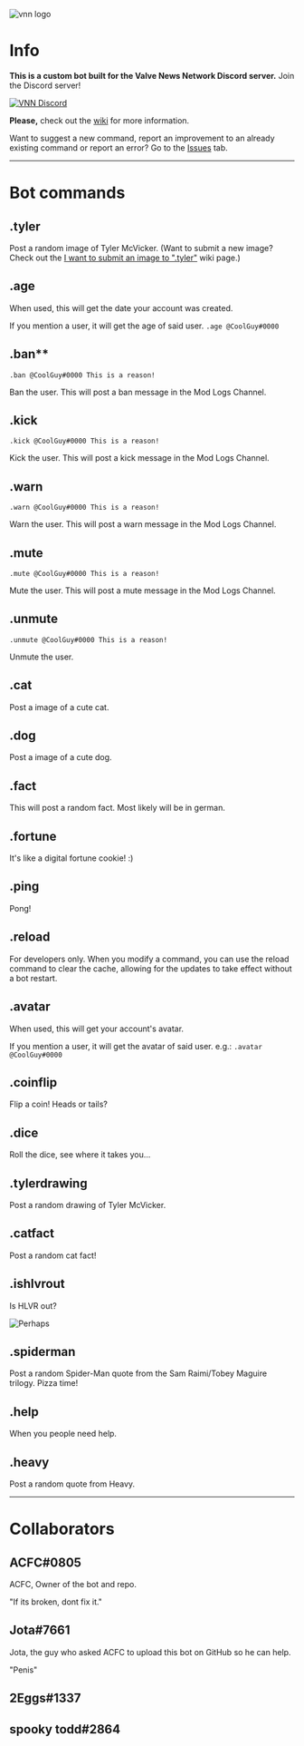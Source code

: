 ![vnn logo](https://i.imgur.com/nu8W9OV.png)

# **Info**

**This is a custom bot built for the Valve News Network Discord server.**
Join the Discord server!

[![VNN Discord](https://discordapp.com/api/guilds/258324481074921472/widget.png?style=banner4)](https://discord.gg/P6s3EEh)

**Please,** check out the [wiki](https://github.com/aidenjay345/VNN/wiki) for more information.

Want to suggest a new command, report an improvement to an already existing command or report an error? Go to the [Issues](https://github.com/aidenjay345/VNN/issues) tab.

<hr>

# **Bot commands**

## .tyler
Post a random image of Tyler McVicker. (Want to submit a new image? Check out the [I want to submit an image to ".tyler"](https://github.com/aidenjay345/VNN/wiki/I-want-to-submit-an-image-to-%22.tyler%22) wiki page.)

## .age
When used, this will get the date your account was created.

If you mention a user, it will get the age of said user. `.age @CoolGuy#0000` 

## .ban**
    .ban @CoolGuy#0000 This is a reason!

Ban the user. This will post a ban message in the Mod Logs Channel.

## .kick
    .kick @CoolGuy#0000 This is a reason!

Kick the user. This will post a kick message in the Mod Logs Channel.

## .warn
    .warn @CoolGuy#0000 This is a reason!

Warn the user. This will post a warn message in the Mod Logs Channel.

## .mute
	.mute @CoolGuy#0000 This is a reason!

Mute the user. This will post a mute message in the Mod Logs Channel.

## .unmute
    .unmute @CoolGuy#0000 This is a reason!

Unmute the user.

## .cat
Post a image of a cute cat.

## .dog
Post a image of a cute dog.

## .fact
This will post a random fact. Most likely will be in german.

## .fortune
It's like a digital fortune cookie! :)

## .ping
Pong!

## .reload
For developers only. When you modify a command, you can use the reload command to clear the cache, allowing for the updates to take effect without a bot restart.

## .avatar
When used, this will get your account's avatar.

If you mention a user, it will get the avatar of said user. e.g.: ```.avatar @CoolGuy#0000```

## .coinflip
Flip a coin! Heads or tails?

## .dice
Roll the dice, see where it takes you...

## .tylerdrawing
Post a random drawing of Tyler McVicker.

## .catfact
Post a random cat fact!

## .ishlvrout
Is HLVR out? 

![Perhaps](https://i.imgur.com/oFNRw4u.png)

## .spiderman
Post a random Spider-Man quote from the Sam Raimi/Tobey Maguire trilogy. Pizza time!

## .help
When you people need help.

## .heavy
Post a random quote from Heavy.

<hr>

# **Collaborators**

## ACFC#0805
ACFC, Owner of the bot and repo.

"If its broken, dont fix it."

## Jota#7661
Jota, the guy who asked ACFC to upload this bot on GitHub so he can help.

"Penis"
## 2Eggs#1337
## spooky todd#2864
